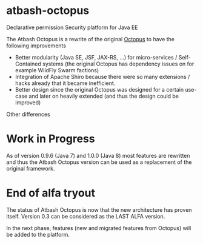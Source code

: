 
# atbash-octopus
Declarative permission Security platform for Java EE

The Atbash Octopus is a rewrite of the original [Octopus](https://bitbucket.org/contribute-group/javaeesecurityfirst) to have the following improvements

* Better modularity (Java SE, JSF, JAX-RS, ...) for micro-services / Self-Contained systems (the original Octopus has dependency issues on for example WildFly Swarm factions)
* Integration of Apache Shiro because there were so many extensions / hacks already that it became inefficient.
* Better design since the original Octopus was designed for a certain use-case and later on heavily extended (and thus the design could be improved)

Other differences


# Work in Progress

As of version 0.9.6 (Java 7) and 1.0.0 (Java 8) most features are rewritten and thus the Atbash Octopus version can be used as a replacement of the original framework.


# End of alfa tryout

The status of Atbash Octopus is now that the new architecture has proven itself. Version 0.3 can be considered as the LAST ALFA version.

In the next phase, features (new and migrated features from Octopus) will be added to the platform.
